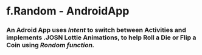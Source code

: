 # f.Random - AndroidApp
<p><h3>An Adroid App uses <i>Intent</i> to switch between Activities and implements .JOSN Lottie Animations, to help Roll a Die or Flip a Coin using <i>Rondom function.</i>
</h3></p>

